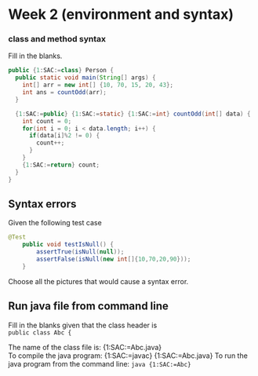 # Week 2 (environment and syntax)

### class and method syntax
Fill in the blanks.

```java
public {1:SAC:=class} Person {
  public static void main(String[] args) {
    int[] arr = new int[] {10, 70, 15, 20, 43};
    int ans = countOdd(arr);
  }

  {1:SAC:=public} {1:SAC:=static} {1:SAC:=int} countOdd(int[] data) {
    int count = 0;
    for(int i = 0; i < data.length; i++) {
      if(data[i]%2 != 0) {
        count++;
      }
    }
    {1:SAC:=return} count;
  }
}

```

## Syntax errors
Given the following test case
```java
@Test
	public void testIsNull() {
		assertTrue(isNull(null));
		assertFalse(isNull(new int[]{10,70,20,90}));
	}
```  
Choose all the pictures that would cause a syntax error.

## Run java file from command line
Fill in the blanks given that the class header is  
`public class Abc {`

The name of the class file is: {1:SAC:=Abc.java}  
To compile the java program: {1:SAC:=javac} {1:SAC:=Abc.java}
To run the java program from the command line: `java {1:SAC:=Abc}`
